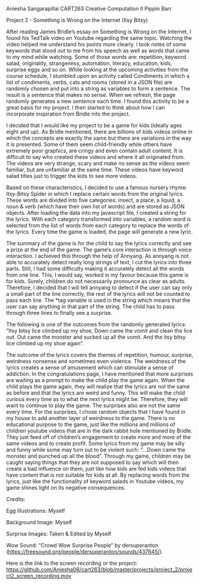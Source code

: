 Aniesha Sangarapillai
CART263 Creative Computation II
Pippin Barr

Project 2 - Something is Wrong on the Internet (Itsy Bitsy)

After reading James Bridle’s essay on Something is Wrong on the Internet, I found his TedTalk video on Youtube regarding the same topic. Watching the video helped me understand his points more clearly. I took notes of some keywords that stood out to me from his speech as well as words that came to my mind while watching. Some of those words are: repetition, keyword salad, originality, strangeness, automation, literacy, education, kids, surprise eggs and so on. While looking at the upcoming activities from the course schedule, I stumbled upon an activity called Condiments in which a list of condiments, verbs, cats and rooms (stored in a JSON file) are randomly chosen and put into a string as variables to form a sentence. The result is a sentence that makes no sense. When we refresh, the page randomly generates a new sentence each time. I found this activity to be a great basis for my project. I then started to think about how I can incorporate inspiration from Bridle into the project.

I decided that I would like my project to be a game for kids (ideally ages eight and up). As Bridle mentioned, there are billions of kids videos online in which the concepts are exactly the same but there are variations in the way it is presented. Some of them seem child-friendly while others have extremely poor graphics, are cringy and even contain adult content. It is difficult to say who created these videos and where it all originated from. The videos are very strange, scary and make no sense as the videos seem familiar, but are unfamiliar at the same time. These videos have keyword salad titles just to trigger the kids to see more videos. 

Based on these characteristics, I decided to use a famous nursery rhyme: Itsy-Bitsy Spider in which I replace certain words from the original lyrics. These words are divided into five categories: insect, a place, a liquid, a noun & verb (which have their own list of words) and are stored as JSON objects. After loading the data into my javascript file, I created a string for the lyrics. With each category transformed into variables, a random word is selected from the list of words from each category to replace the words of the lyrics. Every time the game is loaded, the page will generate a new lyric.

The summary of the game is for the child to say the lyrics correctly and see a prize at the end of the game. The game’s core interaction is through voice interaction. I achieved this through the help of Annyang. As annyang is not able to accurately detect really long strings of text, I cut the lyrics into three parts. Still, I had some difficulty making it accurately detect all the words from one line. This, I would say, worked in my favour because this game is for kids. Surely, children do not necessarily pronounce as clear as adults. Therefore, I decided that I will tell annyang to detect if the user can say only a small part of the line correctly, the rest of the lyrics will not be counted to pass each line. The *tag variable is used in the string which means that the user can say anything in that part of the string. The child has to pass through three lines to finally see a surprise. 

The following is one of the outcomes from the randomly generated lyrics: 
“Itsy bitsy lice climbed up my shoe, Down came the vomit and clean the lice out. Out came the monster and sucked up all the vomit. And the itsy bitsy lice climbed up my shoe again”.

The outcome of the lyrics covers the themes of repetition, humour, surprise, weirdness nonsense and sometimes even violence. The weirdness of the lyrics creates a sense of amusement which can stimulate a sense of addiction. In the congratulations page, I have mentioned that more surprises are waiting as a prompt to make the child play the game again. When the child plays the game again, they will realize that the lyrics are not the same as before and that the lyrics are weird and funny. This will make the child curious every time as to what the next lyrics might be. Therefore, they will want to continue to play the game. The surprises also are not the same every time. For the surprises, I chose random objects that I have found in my house to add another layer of weirdness to the game. There is no educational purpose to the game, just like the millions and millions of children youtube videos that are in the dark rabbit hole mentioned by Bridle. They just feed off of children’s engagement to create more and more of the same videos and to create profit. Some lyrics from my game may be silly and funny while some may turn out to be violent such: “…Down came the monster and punched up all the blood”. Through my game, children may be caught saying things that they are not supposed to say which will then create a bad influence on them, just like how kids are fed kids videos that have content that is not suitable for kids at all. By replacing words from the lyrics, just like the functionality of keyword salads in Youtube videos, my game shines light on its negative consequences. 

Credits:

Egg Illustrations: Myself

Background Image: Myself

Surprise Images: Taken & Edited by Myself

Wow Sound: “Crowd Wow Surprise People” by dersuperanton (https://freesound.org/people/dersuperanton/sounds/437645/). 

Here is the link to the screen recording or the project:
https://github.com/Aniesha08/cart263/blob/master/projects/project_2/project2_screen_recording.mov











